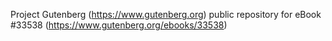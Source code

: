 Project Gutenberg (https://www.gutenberg.org) public repository for eBook #33538 (https://www.gutenberg.org/ebooks/33538)
